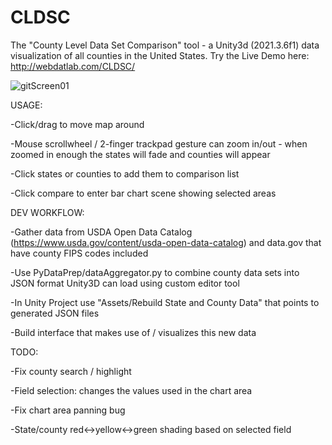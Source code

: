 # CLDSC
The "County Level Data Set Comparison" tool - a Unity3d (2021.3.6f1) data visualization of all counties in the United States. Try the Live Demo here: http://webdatlab.com/CLDSC/

![gitScreen01](https://user-images.githubusercontent.com/114690566/193705436-a2a6a5b5-e712-4adc-8116-a779c487a0d9.jpg)



USAGE: 

-Click/drag to move map around

-Mouse scrollwheel / 2-finger trackpad gesture can zoom in/out - when zoomed in enough the states will fade and counties will appear

-Click states or counties to add them to comparison list 

-Click compare to enter bar chart scene showing selected areas



DEV WORKFLOW: 

-Gather data from USDA Open Data Catalog (https://www.usda.gov/content/usda-open-data-catalog) and data.gov that have county FIPS codes included

-Use PyDataPrep/dataAggregator.py to combine county data sets into JSON format Unity3D can load using custom editor tool

-In Unity Project use "Assets/Rebuild State and County Data" that points to generated JSON files

-Build interface that makes use of / visualizes this new data 



TODO: 

-Fix county search / highlight  

-Field selection: changes the values used in the chart area

-Fix chart area panning bug

-State/county red<->yellow<->green shading based on selected field

